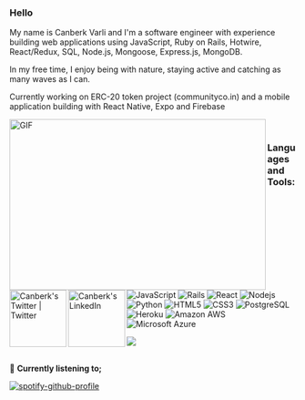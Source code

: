 
### Hello

My name is Canberk Varli and I'm a software engineer with experience building web applications using JavaScript, Ruby on Rails, Hotwire, React/Redux, SQL, Node.js, Mongoose, Express.js, MongoDB.

In my free time, I enjoy being with nature, staying active and catching as many waves as I can.

Currently working on ERC-20 token project (communityco.in) and a mobile application building with React Native, Expo and Firebase

<img align="left" alt="GIF" src="https://github.com/abhisheknaiidu/abhisheknaiidu/blob/master/code.gif?raw=true" width="450" height="300" />

<a href="https://twitter.com/canberkvarli">
  <img align="left" alt="Canberk's Twitter | Twitter" width="100px" src="https://img.shields.io/badge/Twitter-1DA1F2?style=for-the-badge&logo=twitter&logoColor=white"/>
</a>

<a href="https://www.linkedin.com/in/canberkvarli/">
  <img align="left" alt="Canberk's LinkedIn" width="100px" src="https://img.shields.io/badge/LinkedIn-0077B5?style=for-the-badge&logo=linkedin&logoColor=white"/>
</a>

<br />

### **Languages and Tools:**  
<!-- 
<code><img height="20" src="https://raw.githubusercontent.com/github/explore/80688e429a7d4ef2fca1e82350fe8e3517d3494d/topics/javascript/javascript.png"></code><code><img height="20" src="https://raw.githubusercontent.com/github/explore/80688e429a7d4ef2fca1e82350fe8e3517d3494d/topics/react/react.png"></code>
<code><img height="20" src="https://raw.githubusercontent.com/github/explore/80688e429a7d4ef2fca1e82350fe8e3517d3494d/topics/nodejs/nodejs.png"></code>
<code><img height="20" src="https://raw.githubusercontent.com/github/explore/80688e429a7d4ef2fca1e82350fe8e3517d3494d/topics/python/python.png"></code>
<code><img height="20" src="https://raw.githubusercontent.com/github/explore/80688e429a7d4ef2fca1e82350fe8e3517d3494d/topics/git/git.png"></code> -->
![JavaScript](https://img.shields.io/badge/-JavaScript-black?style=flat-square&logo=javascript)
![Rails](https://img.shields.io/badge/-Rails-E34F26?style=flat-square&logo=rails&logoColor=white)
![React](https://img.shields.io/badge/-React-black?style=flat-square&logo=react)
![Nodejs](https://img.shields.io/badge/-Nodejs-black?style=flat-square&logo=Node.js)
![Python](https://img.shields.io/badge/-Python-black?style=flat-square&logo=Python)
![HTML5](https://img.shields.io/badge/-HTML5-E34F26?style=flat-square&logo=html5&logoColor=white)
![CSS3](https://img.shields.io/badge/-CSS3-1572B6?style=flat-square&logo=css3)
![PostgreSQL](https://img.shields.io/badge/-PostgreSQL-336791?style=flat-square&logo=postgresql)
![Heroku](https://img.shields.io/badge/-Heroku-430098?style=flat-square&logo=heroku)
![Amazon AWS](https://img.shields.io/badge/Amazon%20AWS-232F3E?style=flat-square&logo=amazon-aws)
![Microsoft Azure](https://img.shields.io/badge/Microsoft%20Azure-232F7E?style=flat-square&logo=microsoft-azure)

<!-- ### 📈 My github stats 
 -->
<a href="https://github.com/canberkvarli/github-readme-stats">
  <!-- Change the `github-readme-stats.anuraghazra1.vercel.app` to `github-readme-stats.vercel.app`  -->
  <img align="center" src="https://github-readme-stats.vercel.app/api/top-langs/?username=canberkvarli&layout=compact&theme=material-palenight" />
</a>  

<br>
<br>

 🎵 **Currently listening to;**  

[![spotify-github-profile](https://spotify-github-profile.kittinanx.com/api/view?uid=canberko560&cover_image=true&theme=default&show_offline=false&background_color=121212&interchange=false)](https://github.com/kittinan/spotify-github-profile)

